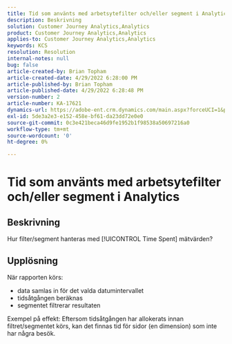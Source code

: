 ```yaml
---
title: Tid som använts med arbetsytefilter och/eller segment i Analytics
description: Beskrivning
solution: Customer Journey Analytics,Analytics
product: Customer Journey Analytics,Analytics
applies-to: Customer Journey Analytics,Analytics
keywords: KCS
resolution: Resolution
internal-notes: null
bug: false
article-created-by: Brian Topham
article-created-date: 4/29/2022 6:28:00 PM
article-published-by: Brian Topham
article-published-date: 4/29/2022 6:28:48 PM
version-number: 2
article-number: KA-17621
dynamics-url: https://adobe-ent.crm.dynamics.com/main.aspx?forceUCI=1&pagetype=entityrecord&etn=knowledgearticle&id=6bd99d18-eac7-ec11-a7b6-0022480a10ee
exl-id: 5de3a2e3-e152-458e-bf61-da23dd72e0e0
source-git-commit: 0c3e421beca46d9fe1952b1f98538a50697216a0
workflow-type: tm+mt
source-wordcount: '0'
ht-degree: 0%

---
```


# Tid som använts med arbetsytefilter och/eller segment i Analytics

## Beskrivning

Hur filter/segment hanteras med [!UICONTROL Time Spent] mätvärden?

## Upplösning


När rapporten körs:

- data samlas in för det valda datumintervallet
- tidsåtgången beräknas
- segmentet filtrerar resultaten


Exempel på effekt: Eftersom tidsåtgången har allokerats innan filtret/segmentet körs, kan det finnas tid för sidor (en dimension) som inte har några besök.
